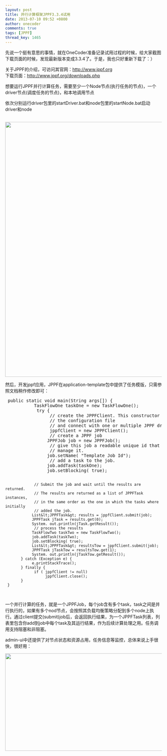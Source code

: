 ```yaml
---
layout: post
title: 并行计算框架JPPF3.3.4试用
date: 2013-07-10 09:52 +0800
author: onecoder
comments: true
tags: [JPPF]
thread_key: 1465
---
```

<p>
	先说一个挺有意思的事情，就在OneCoder准备记录试用过程的时候，给大家截图下载页面的时候，发现最新版本变成3.3.4了。于是，我也只好重新下载了：）</p>
<p>
	关于JPPF的介绍，可访问其官网：<a href="http://www.jppf.org">http://www.jppf.org</a><br />
	下载页面：<a href="http://www.jppf.org/downloads.php">http://www.jppf.org/downloads.php</a></p>
<p>
	想要运行JPPF并行计算任务，需要至少一个Node节点(执行任务的节点)，一个driver节点(调度任务的节点)，和本地调用节点</p>
<p>
	依次分别运行driver包里的startDriver.bat和node包里的startNode.bat启动driver和node<br />
	&nbsp;</p>
<p style="text-align: center;">
	<img alt="" src="http://onecoder.qiniudn.com/8wuliao/CZYYlUkw/143a0G.png" style="width: 630px; height: 817px;" /></p>
<p>
	然后，开发jppf应用，JPPF在application-template包中提供了任务模版，只需参照文档稍作修改即可：</p>
<pre class="brush:java;first-line:1;pad-line-numbers:true;highlight:null;collapse:false;">
 public static void main(String args[]) {
           TaskFlowOne taskOne = new TaskFlowOne();
            try {
                 // create the JPPFClient. This constructor call causes JPPF to read
                 // the configuration file
                 // and connect with one or multiple JPPF drivers.
                 jppfClient = new JPPFClient();
                 // create a JPPF job
                JPPFJob job = new JPPFJob();
                 // give this job a readable unique id that we can use to monitor and
                 // manage it.
                job.setName( &quot;Template Job Id&quot;);
                 // add a task to the job.
                job.addTask(taskOne);
                job.setBlocking( true);

                 // Submit the job and wait until the results are returned.
                 // The results are returned as a list of JPPFTask instances,
                 // in the same order as the one in which the tasks where initially
                 // added the job.
                List&lt;JPPFTask&gt; results = jppfClient.submit(job);
                JPPFTask jTask = results.get(0);
                System. out.println(jTask.getResult());
                 // process the results
                TaskFlowTwo taskTwo = new TaskFlowTwo();
                job.addTask(taskTwo);
                job.setBlocking( true);
                List&lt;JPPFTask&gt; resultsTow = jppfClient.submit(job);
                JPPFTask jTaskTow = resultsTow.get(1);
                System. out.println(jTaskTow.getResult());
           } catch (Exception e) {
                e.printStackTrace();
           } finally {
                 if ( jppfClient != null)
                      jppfClient.close();
           }
     }


</pre>
<p>
	一个并行计算的任务，就是一个JPPFJob，每个job含有多个task，task之间是并行执行的，如果有多个nod节点，会按照其负载均衡策略分配到多个node上执行。通过client提交(submit)job后，会返回执行结果，为一个JPPFTask列表，列表里包含你add到job中每个task及其运行结果，作为后续计算处理之用。任务调用支持阻塞和非阻塞。</p>
<p>
	admin-ui中还提供了对节点状态和资源占用，任务信息等监控，总体来说上手很快，很好用：</p>
<p style="text-align: center;">
	<img alt="" src="http://onecoder.qiniudn.com/8wuliao/CZYYj63X/mGMq3.png" style="height: 312px; width: 630px;" /><br />
	&nbsp;</p>

